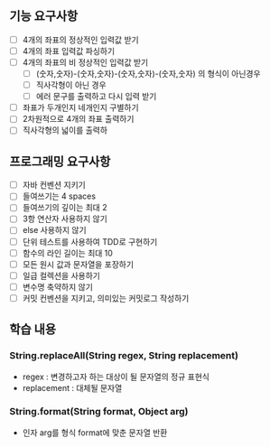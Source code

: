## 기능 요구사항

- [ ] 4개의 좌표의 정상적인 입력값 받기
- [ ] 4개의 좌표 입력값 파싱하기
- [ ] 4개의 좌표의 비 정상적인 입력값 받기
  - [ ] (숫자,숫자)-(숫자,숫자)-(숫자,숫자)-(숫자,숫자) 의 형식이 아닌경우
  - [ ] 직사각형이 아닌 경우
  - [ ] 에러 문구를 출력하고 다시 입력 받기
- [ ] 좌표가 두개인지 네개인지 구별하기
- [ ] 2차원적으로 4개의 좌표 출력하기
- [ ] 직사각형의 넓이를 출력하

## 프로그래밍 요구사항

- [ ] 자바 컨벤션 지키기
- [ ] 들여쓰기는 4 spaces
- [ ] 들여쓰기의 깊이는 최대 2
- [ ] 3항 연산자 사용하지 않기
- [ ] else 사용하지 않기
- [ ] 단위 테스트를 사용하여 TDD로 구현하기
- [ ] 함수의 라인 길이는 최대 10
- [ ] 모든 원시 값과 문자열을 포장하기
- [ ] 일급 컬렉션을 사용하기
- [ ] 변수명 축약하지 않기
- [ ] 커밋 컨벤션을 지키고, 의미있는 커밋로그 작성하기

## 학습 내용

### String.replaceAll(String regex, String replacement)

- regex : 변경하고자 하는 대상이 될 문자열의 정규 표현식
- replacement : 대체될 문자열

### String.format(String format, Object arg)

- 인자 arg를 형식 format에 맞춘 문자열 반환